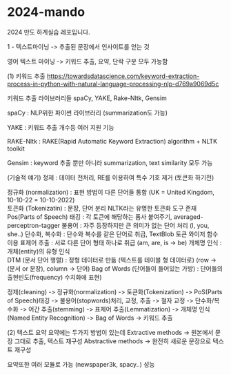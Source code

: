 # 2024-mando
2024 만도 하계실습 레포입니다. 


1 - 텍스트마이닝
-> 추출된 문장에서 인사이트를 얻는 것

영어 텍스트 마이닝 
-> 키워드 추출, 요약, 단락 구분 모두 가능함

(1) 키워드 추출
https://towardsdatascience.com/keyword-extraction-process-in-python-with-natural-language-processing-nlp-d769a9069d5c

키워드 추출 라이브러리들
spaCy, YAKE, Rake-Nltk, Gensim

spaCy : NLP위한 파이썬 라이브러리 (summarization도 가능)

YAKE : 키워드 추출 개수등 여러 지원 기능

RAKE-Nltk : RAKE(Rapid Automatic Keyword Extraction) algorithm + NLTK toolkit

Gensim : keyword 추출 뿐만 아니라 summarization, text similarity 모두 가능 


(기술적 얘기)
정제 : 데이터 전처리, RE를 이용하여 특수 기호 제거 (토큰화 하기전)

정규화 (normalization) : 표현 방법이 다른 단어들 통합 (UK = United Kingdom, 10-10-22 = 10-10-2022)  
토큰화 (Tokenizatin) : 문장, 단어 분리 NLTK라는 유명한 토큰화 도구 존재
Pos(Parts of Speech) 태깅 : 각 토큰에 해당하는 품사 붙여주기, averaged-perceptron-tagger 
불용어 : 자주 등장하지만 큰 의미가 없는 단어 처리 (I, you, she..)
단수화, 복수화 : 단수와 복수를 같은 단어로 취급, TextBlob 토큰 와이저 함수 이용
표제어 추출 : 서로 다른 단어 형태 하나로 취급 (am, are, is -> be)
개체명 인식 : 개체(entity)의 유형 인식   
DTM (문서 단어 행렬) : 정형 데이터로 만듦  (텍스트를 테이블 형 데이터로) (row -> (문서 or 문장), column -> 단어)
Bag of Words (단어들이 들어있는 가방) : 단어들의 출현빈도(frequency) 수치화에 표현)  

정제(cleaning) -> 정규화(normalization) -> 토큰화(Tokenization) -> PoS(Parts of Speech)태깅 -> 불용어(stopwords)처리, 교정, 추출 -> 철자 교정 -> 단수화/복수화
-> 어간 추출(stemming) -> 표제어 추출(Lemmatization) -> 개체명 인식(Named Entity Recognition) -> Bag of Words -> 키워드 추출

(2) 텍스트 요약
요약에는 두가지 방법이 있는데
Extractive methods -> 원본에서 문장 그대로 추출, 텍스트 재구성
Abstractive methods -> 완전히 새로운 문장으로 텍스트 재구성

요약또한 여러 모듈로 가능 (newspaper3k, spacy..)
성능
